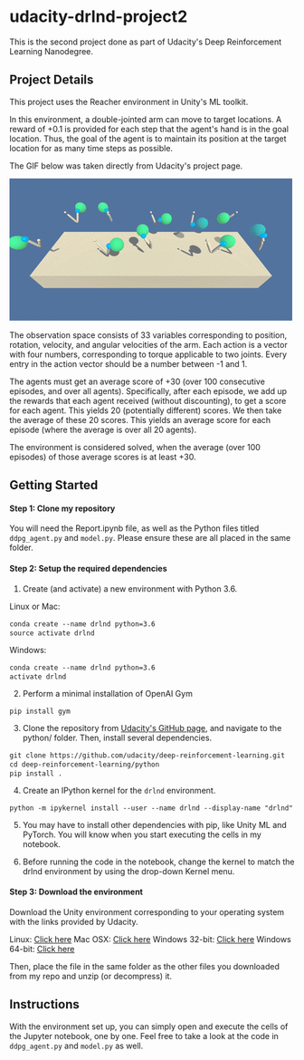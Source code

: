 # udacity-drlnd-project2
This is the second project done as part of Udacity's Deep Reinforcement Learning Nanodegree.

## Project Details

This project uses the Reacher environment in Unity's ML toolkit.

In this environment, a double-jointed arm can move to target locations. A reward of +0.1 is provided for each step that the agent's hand is in the goal location. Thus, the goal of the agent is to maintain its position at the target location for as many time steps as possible.

The GIF below was taken directly from Udacity's project page.

![Project Demo](https://raw.githubusercontent.com/virenlr/udacity-drlnd-project2/main/Demo.gif "Project Demo")

The observation space consists of 33 variables corresponding to position, rotation, velocity, and angular velocities of the arm. Each action is a vector with four numbers, corresponding to torque applicable to two joints. Every entry in the action vector should be a number between -1 and 1.

The agents must get an average score of +30 (over 100 consecutive episodes, and over all agents). Specifically, after each episode, we add up the rewards that each agent received (without discounting), to get a score for each agent. This yields 20 (potentially different) scores. We then take the average of these 20 scores. This yields an average score for each episode (where the average is over all 20 agents).

The environment is considered solved, when the average (over 100 episodes) of those average scores is at least +30. 

## Getting Started

#### Step 1: Clone my repository

You will need the Report.ipynb file, as well as the Python files titled `ddpg_agent.py` and `model.py`. Please ensure these are all placed in the same folder.

#### Step 2: Setup the required dependencies

1. Create (and activate) a new environment with Python 3.6.

Linux or Mac:

```
conda create --name drlnd python=3.6
source activate drlnd
```

Windows:

```
conda create --name drlnd python=3.6 
activate drlnd
```

2. Perform a minimal installation of OpenAI Gym

```
pip install gym
```

3. Clone the repository from [Udacity's GitHub page](https://github.com/udacity/deep-reinforcement-learning), and navigate to the python/ folder. Then, install several dependencies.

```
git clone https://github.com/udacity/deep-reinforcement-learning.git
cd deep-reinforcement-learning/python
pip install .
```

4. Create an IPython kernel for the `drlnd` environment.

```
python -m ipykernel install --user --name drlnd --display-name "drlnd"
```

5. You may have to install other dependencies with pip, like Unity ML and PyTorch. You will know when you start executing the cells in my notebook.

6. Before running the code in the notebook, change the kernel to match the drlnd environment by using the drop-down Kernel menu.

#### Step 3: Download the environment

Download the Unity environment corresponding to your operating system with the links provided by Udacity.

Linux: [Click here](https://s3-us-west-1.amazonaws.com/udacity-drlnd/P2/Reacher/Reacher_Linux.zip)
Mac OSX: [Click here](https://s3-us-west-1.amazonaws.com/udacity-drlnd/P2/Reacher/Reacher.app.zip)
Windows 32-bit: [Click here](https://s3-us-west-1.amazonaws.com/udacity-drlnd/P2/Reacher/Reacher_Windows_x86.zip)
Windows 64-bit: [Click here](https://s3-us-west-1.amazonaws.com/udacity-drlnd/P2/Reacher/Reacher_Windows_x86_64.zip)

Then, place the file in the same folder as the other files you downloaded from my repo and unzip (or decompress) it.

## Instructions

With the environment set up, you can simply open and execute the cells of the Jupyter notebook, one by one. Feel free to take a look at the code in `ddpg_agent.py` and `model.py` as well.
